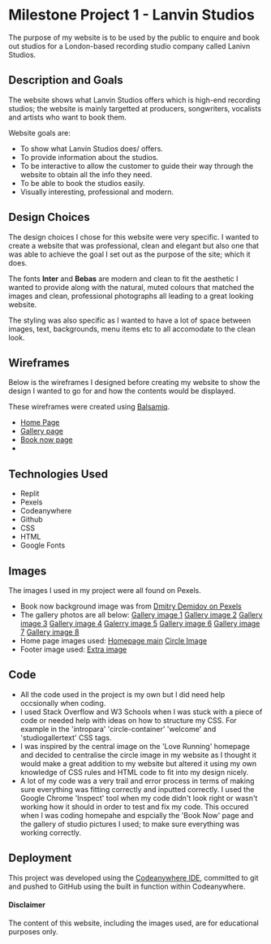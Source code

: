 # Milestone Project 1 - Lanvin Studios

The purpose of my website is to be used by the public to enquire and book out studios for a London-based recording studio company called Lanivn Studios. 

## Description and Goals

The website shows what Lanvin Studios offers which is high-end recording studios; the website is mainly targetted at producers, songwriters, vocalists and artists who want to book them. 

Website goals are:
- To show what Lanvin Studios does/ offers.
- To provide information about the studios. 
- To be interactive to allow the customer to guide their way through the website to obtain all the info they need.
- To be able to book the studios easily.
- Visually interesting, professional and modern.

## Design Choices

The design choices I chose for this website were very specific. I wanted to create a website that was professional, clean and elegant but also one that was able to achieve the goal I set out as the purpose of the site; which it does. 

The fonts **Inter** and **Bebas** are modern and clean to fit the aesthetic I wanted to provide along with the natural, muted colours that matched the images and clean, professional photographs all leading to a great looking website.

The styling was also specific as I wanted to have a lot of space between images, text, backgrounds, menu items etc to all accomodate to the clean look.

## Wireframes

Below is the wireframes I designed before creating my website to show the design I wanted to go for and how the contents would be displayed. 

These wireframes were created using [Balsamiq](https://balsamiq.com/). 

- [Home Page](https://ibb.co/kgMZdYN)
- [Gallery page](https://ibb.co/Sfbhhzy)
- [Book now page](https://ibb.co/wNgMZ6w)
- 
## Technologies Used

* Replit
* Pexels
* Codeanywhere
* Github
* CSS
* HTML
* Google Fonts
  
## Images
The images I used in my project were all found on Pexels. 
- Book now background image was from [Dmitry Demidov on Pexels](https://www.pexels.com/photo/silver-dynamic-microphone-on-black-microphone-stand-3783471/)
- The gallery photos are all below: [Gallery image 1](https://images.pexels.com/photos/164938/pexels-photo-164938.jpeg?auto=compress&cs=tinysrgb&w=1260&h=750&dpr=2) [Gallery image 2](https://images.pexels.com/photos/4988128/pexels-photo-4988128.jpeg?auto=compress&cs=tinysrgb&w=1260&h=750&dpr=2") [Gallery image 3](https://images.pexels.com/photos/7586136/pexels-photo-7586136.jpeg?auto=compress&cs=tinysrgb&w=1260&h=750&dpr=2) [Gallery image 4](https://images.pexels.com/photos/8132970/pexels-photo-8132970.jpeg?auto=compress&cs=tinysrgb&w=1260&h=750&dpr=2) [Galerry image 5](https://images.pexels.com/photos/7088373/pexels-photo-7088373.jpeg?auto=compress&cs=tinysrgb&w=1260&h=750&dpr=2) [Gallery image 6](https://images.pexels.com/photos/7086742/pexels-photo-7086742.jpeg?auto=compress&cs=tinysrgb&w=1260&h=750&dpr=2) [Gallery image 7](https://images.pexels.com/photos/9422904/pexels-photo-9422904.jpeg?auto=compress&cs=tinysrgb&w=1260&h=750&dpr=2) [Gallery image 8](https://images.pexels.com/photos/3990847/pexels-photo-3990847.jpeg?auto=compress&cs=tinysrgb&w=1260&h=750&dpr=2)
- Home page images used: [Homepage main](https://images.pexels.com/photos/7802300/pexels-photo-7802300.jpeg?auto=compress&cs=tinysrgb&w=1260&h=750&dpr=2) [Circle Image](https://images.pexels.com/photos/9644665/pexels-photo-9644665.jpeg?auto=compress&cs=tinysrgb&w=1260&h=750&dpr=2)
- Footer image used: [Extra image](https://images.pexels.com/photos/7159271/pexels-photo-7159271.jpeg?auto=compress&cs=tinysrgb&w=1260&h=750&dpr=2)
## Code
- All the code used in the project is my own but I did need help occsionally when coding.
- I used Stack Overflow and W3 Schools when I was stuck with a piece of code or needed help with ideas on how to structure my CSS. For example in the 'intropara' 'circle-container' 'welcome' and 'studiogallertext' CSS tags. 
- I was inspired by the central image on the 'Love Running' homepage and decided to centralise the circle image in my website as I thought it would make a great addition to my website but altered it using my own knowledge of CSS rules and HTML code to fit into my design nicely. 
- A lot of my code was a very trail and error process in terms of making sure everything was fitting correctly and inputted correctly. I used the Google Chrome 'Inspect' tool when my code didn't look right or wasn't working how it should in order to test and fix my code. This occured when I was coding homepahe and espcially the 'Book Now' page and the gallery of studio pictures I used; to make sure everything was working correctly. 

## Deployment

This project was developed using the [Codeanywhere IDE](https://app.codeanywhere.com), committed to git and pushed to GitHub using the built in function within Codeanywhere.

#### Disclaimer

The content of this website, including the images used, are for educational purposes only.